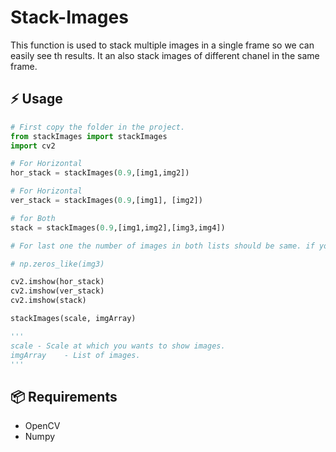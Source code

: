 # Stack-Images

This function is used to stack multiple images in a single frame so we can easily see th results. It an also stack images of different chanel in the same frame.

## ⚡️ Usage

```py
# First copy the folder in the project.
from stackImages import stackImages
import cv2

# For Horizontal
hor_stack = stackImages(0.9,[img1,img2])

# For Horizontal
ver_stack = stackImages(0.9,[img1], [img2])

# for Both
stack = stackImages(0.9,[img1,img2],[img3,img4])

# For last one the number of images in both lists should be same. if you don't have same number of images you can produce one empty / black image.

# np.zeros_like(img3)

cv2.imshow(hor_stack)
cv2.imshow(ver_stack)
cv2.imshow(stack)
```

```py
stackImages(scale, imgArray)

'''
scale - Scale at which you wants to show images.
imgArray    - List of images.
'''
```

## 📦 Requirements

- OpenCV
- Numpy
